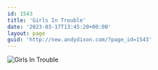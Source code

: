 ```yaml
---
id: 1543
title: 'Girls In Trouble'
date: '2023-03-17T13:45:20+00:00'
layout: page
guid: 'http://new.andydixon.com/?page_id=1543'
---
```


![Girls In Trouble](https://i0.wp.com/assets.g8x2.ldn.idrivee2-23.com/posters/Girls%20In%20Trouble%2001.jpg?w=1200&ssl=1 "Girls In Trouble")